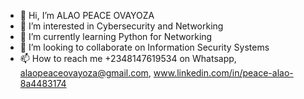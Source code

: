 - 👋 Hi, I’m ALAO PEACE OVAYOZA
- 👀 I’m interested in Cybersecurity and Networking
- 🌱 I’m currently learning Python for Networking
- 💞️ I’m looking to collaborate on Information Security Systems
- 📫 How to reach me +2348147619534 on Whatsapp, alaopeaceovayoza@gmail.com, www.linkedin.com/in/peace-alao-8a4483174 

<!---
ovayoza1/ovayoza1 is a ✨ special ✨ repository because its `README.md` (this file) appears on your GitHub profile.
You can click the Preview link to take a look at your changes.
--->
